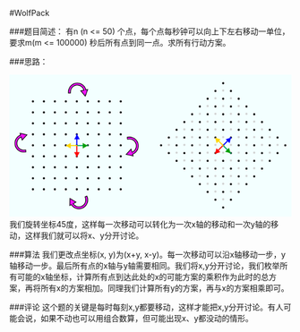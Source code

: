 #WolfPack


###题目简述：
有n (n <= 50) 个点，每个点每秒钟可以向上下左右移动一单位，要求m(m <= 100000) 秒后所有点到同一点。求所有行动方案。

###思路：

![](d110001.png)
我们旋转坐标45度，这样每一次移动可以转化为一次x轴的移动和一次y轴的移动，这样我们就可以将x、y分开讨论。

###算法
我们更改点坐标(x, y)为(x+y, x-y)。每一次移动可以沿x轴移动一步，y轴移动一步。最后所有点的x轴与y轴需要相同。我们将x,y分开讨论，我们枚举所有可能的x轴坐标，计算所有点到达此处的x的可能方案的乘积作为此时的总方案，再将所有x的方案相加。同理我们计算所有y的方案，再与x的方案相乘即可。

###评论
这个题的关键是每时每刻x,y都要移动，这样才能把x,y分开讨论。有人可能会说，如果不动也可以用组合数算，但可能出现x、y都没动的情形。